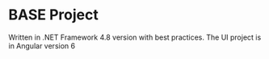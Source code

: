 # BASE Project
Written in .NET Framework 4.8 version with best practices.
The UI project is in Angular version 6